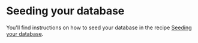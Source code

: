 # Seeding your database

You'll find instructions on how to seed your database in the recipe [Seeding your database](./../recipes/seed.md).
